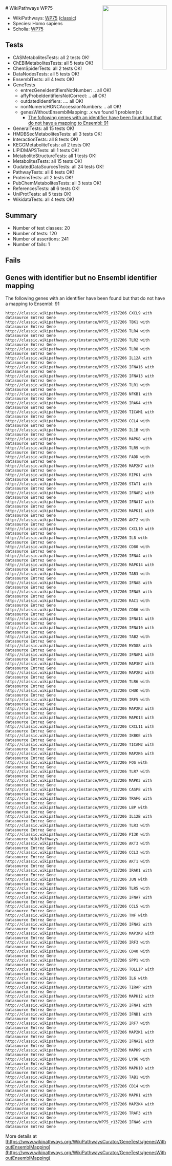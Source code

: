 <img style="float: right; width: 200px" src="https://upload.wikimedia.org/wikipedia/commons/thumb/8/83/Wplogo_with_text_500.png/640px-Wplogo_with_text_500.png" />
# WikiPathways WP75

* WikiPathways: [WP75](https://wikipathways.org/pathways/WP75) ([classic](https://classic.wikipathways.org/instance/WP75))
* Species: Homo sapiens
* Scholia: [WP75](https://scholia.toolforge.org/wikipathways/WP75)
## Tests
* CASMetabolitesTests: all 2 tests OK!
* ChEBIMetabolitesTests: all 5 tests OK!
* ChemSpiderTests: all 2 tests OK!
* DataNodesTests: all 5 tests OK!
* EnsemblTests: all 4 tests OK!
* GeneTests
    * entrezGeneIdentifiersNotNumber: .. all OK!
    * affyProbeIdentifiersNotCorrect: .. all OK!
    * outdatedIdentifiers: .... all OK!
    * nonNumericHGNCAccessionNumbers: .. all OK!
    * genesWithoutEnsemblMapping: .x we found 1 problem(s):
        * [The following genes with an identifier have been found but that do not have a mapping to Ensembl: 91](#c4e54406)
* GeneralTests: all 15 tests OK!
* HMDBSecMetabolitesTests: all 3 tests OK!
* InteractionTests: all 8 tests OK!
* KEGGMetaboliteTests: all 2 tests OK!
* LIPIDMAPSTests: all 1 tests OK!
* MetaboliteStructureTests: all 1 tests OK!
* MetabolitesTests: all 15 tests OK!
* OudatedDataSourcesTests: all 24 tests OK!
* PathwayTests: all 8 tests OK!
* ProteinsTests: all 2 tests OK!
* PubChemMetabolitesTests: all 3 tests OK!
* ReferencesTests: all 6 tests OK!
* UniProtTests: all 5 tests OK!
* WikidataTests: all 4 tests OK!


## Summary

* Number of test classes: 20
* Number of tests: 120
* Number of assertions: 241
* Number of fails: 1

## Fails

<a name="c4e54406" />

## Genes with identifier but no Ensembl identifier mapping

The following genes with an identifier have been found but that do not have a mapping to Ensembl: 91
```
http://classic.wikipathways.org/instance/WP75_r137206 CXCL9 with datasource Entrez Gene
http://classic.wikipathways.org/instance/WP75_r137206 TBK1 with datasource Entrez Gene
http://classic.wikipathways.org/instance/WP75_r137206 TLR4 with datasource Entrez Gene
http://classic.wikipathways.org/instance/WP75_r137206 TLR2 with datasource Entrez Gene
http://classic.wikipathways.org/instance/WP75_r137206 TLR8 with datasource Entrez Gene
http://classic.wikipathways.org/instance/WP75_r137206 IL12A with datasource Entrez Gene
http://classic.wikipathways.org/instance/WP75_r137206 IFNA16 with datasource Entrez Gene
http://classic.wikipathways.org/instance/WP75_r137206 IFNA13 with datasource Entrez Gene
http://classic.wikipathways.org/instance/WP75_r137206 TLR1 with datasource Entrez Gene
http://classic.wikipathways.org/instance/WP75_r137206 NFKB1 with datasource Entrez Gene
http://classic.wikipathways.org/instance/WP75_r137206 IRAK4 with datasource Entrez Gene
http://classic.wikipathways.org/instance/WP75_r137206 TICAM1 with datasource Entrez Gene
http://classic.wikipathways.org/instance/WP75_r137206 CCL4 with datasource Entrez Gene
http://classic.wikipathways.org/instance/WP75_r137206 IL1B with datasource Entrez Gene
http://classic.wikipathways.org/instance/WP75_r137206 MAPK8 with datasource Entrez Gene
http://classic.wikipathways.org/instance/WP75_r137206 TLR9 with datasource Entrez Gene
http://classic.wikipathways.org/instance/WP75_r137206 FADD with datasource Entrez Gene
http://classic.wikipathways.org/instance/WP75_r137206 MAP2K7 with datasource Entrez Gene
http://classic.wikipathways.org/instance/WP75_r137206 RIPK1 with datasource Entrez Gene
http://classic.wikipathways.org/instance/WP75_r137206 STAT1 with datasource Entrez Gene
http://classic.wikipathways.org/instance/WP75_r137206 IFNAR2 with datasource Entrez Gene
http://classic.wikipathways.org/instance/WP75_r137206 IFNA17 with datasource Entrez Gene
http://classic.wikipathways.org/instance/WP75_r137206 MAPK11 with datasource Entrez Gene
http://classic.wikipathways.org/instance/WP75_r137206 AKT2 with datasource Entrez Gene
http://classic.wikipathways.org/instance/WP75_r137206 CXCL10 with datasource Entrez Gene
http://classic.wikipathways.org/instance/WP75_r137206 IL8 with datasource Entrez Gene
http://classic.wikipathways.org/instance/WP75_r137206 CD80 with datasource Entrez Gene
http://classic.wikipathways.org/instance/WP75_r137206 IFNA4 with datasource Entrez Gene
http://classic.wikipathways.org/instance/WP75_r137206 MAPK14 with datasource Entrez Gene
http://classic.wikipathways.org/instance/WP75_r137206 TAB3 with datasource Entrez Gene
http://classic.wikipathways.org/instance/WP75_r137206 IFNA8 with datasource Entrez Gene
http://classic.wikipathways.org/instance/WP75_r137206 IFNA5 with datasource Entrez Gene
http://classic.wikipathways.org/instance/WP75_r137206 RAC1 with datasource Entrez Gene
http://classic.wikipathways.org/instance/WP75_r137206 CD86 with datasource Entrez Gene
http://classic.wikipathways.org/instance/WP75_r137206 IFNA14 with datasource Entrez Gene
http://classic.wikipathways.org/instance/WP75_r137206 IFNA10 with datasource Entrez Gene
http://classic.wikipathways.org/instance/WP75_r137206 TAB2 with datasource Entrez Gene
http://classic.wikipathways.org/instance/WP75_r137206 MYD88 with datasource Entrez Gene
http://classic.wikipathways.org/instance/WP75_r137206 IFNAR1 with datasource Entrez Gene
http://classic.wikipathways.org/instance/WP75_r137206 MAP3K7 with datasource Entrez Gene
http://classic.wikipathways.org/instance/WP75_r137206 MAP2K2 with datasource Entrez Gene
http://classic.wikipathways.org/instance/WP75_r137206 TLR6 with datasource Entrez Gene
http://classic.wikipathways.org/instance/WP75_r137206 CHUK with datasource Entrez Gene
http://classic.wikipathways.org/instance/WP75_r137206 IRF5 with datasource Entrez Gene
http://classic.wikipathways.org/instance/WP75_r137206 MAP2K3 with datasource Entrez Gene
http://classic.wikipathways.org/instance/WP75_r137206 MAPK13 with datasource Entrez Gene
http://classic.wikipathways.org/instance/WP75_r137206 CXCL11 with datasource Entrez Gene
http://classic.wikipathways.org/instance/WP75_r137206 IKBKE with datasource Entrez Gene
http://classic.wikipathways.org/instance/WP75_r137206 TICAM2 with datasource Entrez Gene
http://classic.wikipathways.org/instance/WP75_r137206 MAP2K6 with datasource Entrez Gene
http://classic.wikipathways.org/instance/WP75_r137206 FOS with datasource Entrez Gene
http://classic.wikipathways.org/instance/WP75_r137206 TLR7 with datasource Entrez Gene
http://classic.wikipathways.org/instance/WP75_r137206 MAPK3 with datasource Entrez Gene
http://classic.wikipathways.org/instance/WP75_r137206 CASP8 with datasource Entrez Gene
http://classic.wikipathways.org/instance/WP75_r137206 TRAF6 with datasource Entrez Gene
http://classic.wikipathways.org/instance/WP75_r137206 LBP with datasource Entrez Gene
http://classic.wikipathways.org/instance/WP75_r137206 IL12B with datasource Entrez Gene
http://classic.wikipathways.org/instance/WP75_r137206 TLR3 with datasource Entrez Gene
http://classic.wikipathways.org/instance/WP75_r137206 PI3K with datasource WikiPathways
http://classic.wikipathways.org/instance/WP75_r137206 AKT3 with datasource Entrez Gene
http://classic.wikipathways.org/instance/WP75_r137206 CCL3 with datasource Entrez Gene
http://classic.wikipathways.org/instance/WP75_r137206 AKT1 with datasource Entrez Gene
http://classic.wikipathways.org/instance/WP75_r137206 IRAK1 with datasource Entrez Gene
http://classic.wikipathways.org/instance/WP75_r137206 JUN with datasource Entrez Gene
http://classic.wikipathways.org/instance/WP75_r137206 TLR5 with datasource Entrez Gene
http://classic.wikipathways.org/instance/WP75_r137206 IFNA7 with datasource Entrez Gene
http://classic.wikipathways.org/instance/WP75_r137206 CCL5 with datasource Entrez Gene
http://classic.wikipathways.org/instance/WP75_r137206 TNF with datasource Entrez Gene
http://classic.wikipathways.org/instance/WP75_r137206 IFNA2 with datasource Entrez Gene
http://classic.wikipathways.org/instance/WP75_r137206 MAP3K8 with datasource Entrez Gene
http://classic.wikipathways.org/instance/WP75_r137206 IRF3 with datasource Entrez Gene
http://classic.wikipathways.org/instance/WP75_r137206 CD40 with datasource Entrez Gene
http://classic.wikipathways.org/instance/WP75_r137206 SPP1 with datasource Entrez Gene
http://classic.wikipathways.org/instance/WP75_r137206 TOLLIP with datasource Entrez Gene
http://classic.wikipathways.org/instance/WP75_r137206 IL6 with datasource Entrez Gene
http://classic.wikipathways.org/instance/WP75_r137206 TIRAP with datasource Entrez Gene
http://classic.wikipathways.org/instance/WP75_r137206 MAPK12 with datasource Entrez Gene
http://classic.wikipathways.org/instance/WP75_r137206 IFNA1 with datasource Entrez Gene
http://classic.wikipathways.org/instance/WP75_r137206 IFNB1 with datasource Entrez Gene
http://classic.wikipathways.org/instance/WP75_r137206 IRF7 with datasource Entrez Gene
http://classic.wikipathways.org/instance/WP75_r137206 MAP2K1 with datasource Entrez Gene
http://classic.wikipathways.org/instance/WP75_r137206 IFNA21 with datasource Entrez Gene
http://classic.wikipathways.org/instance/WP75_r137206 MAPK9 with datasource Entrez Gene
http://classic.wikipathways.org/instance/WP75_r137206 LY96 with datasource Entrez Gene
http://classic.wikipathways.org/instance/WP75_r137206 MAPK10 with datasource Entrez Gene
http://classic.wikipathways.org/instance/WP75_r137206 TAB1 with datasource Entrez Gene
http://classic.wikipathways.org/instance/WP75_r137206 CD14 with datasource Entrez Gene
http://classic.wikipathways.org/instance/WP75_r137206 MAPK1 with datasource Entrez Gene
http://classic.wikipathways.org/instance/WP75_r137206 MAP2K4 with datasource Entrez Gene
http://classic.wikipathways.org/instance/WP75_r137206 TRAF3 with datasource Entrez Gene
http://classic.wikipathways.org/instance/WP75_r137206 IFNA6 with datasource Entrez Gene
```

More details at [https://www.wikipathways.org/WikiPathwaysCurator/GeneTests/genesWithoutEnsemblMapping](https://www.wikipathways.org/WikiPathwaysCurator/GeneTests/genesWithoutEnsemblMapping)

